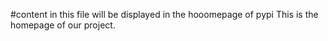 #content in this file will be displayed in the hooomepage of pypi
This is the homepage of our project.
